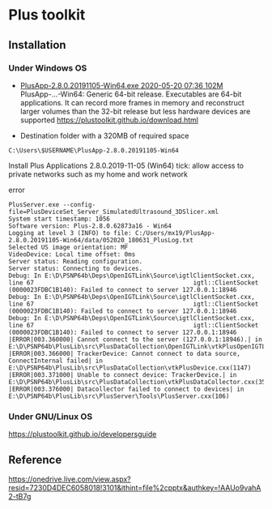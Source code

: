 # Plus toolkit

## Installation 
### Under Windows OS 
* [PlusApp-2.8.0.20191105-Win64.exe	2020-05-20 07:36	102M](http://perk-software.cs.queensu.ca/plus/packages/stable/PlusApp-2.8.0.20191105-Win64.exe)
 PlusApp-…-Win64: Generic 64-bit release. Executables are 64-bit applications. It can record more frames in memory and reconstruct larger volumes than the 32-bit release but less hardware devices are supported
https://plustoolkit.github.io/download.html


* Destination folder with a 320MB of required space
``` 
C:\Users\$USERNAME\PlusApp-2.8.0.20191105-Win64
```

Install Plus Applications 2.8.0.2019-11-05 (Win64)
tick: allow access to private networks such as my home and work network


error
```
PlusServer.exe --config-file=PlusDeviceSet_Server_SimulatedUltrasound_3DSlicer.xml                                                                                        System start timestamp: 1056                                                                                            Software version: Plus-2.8.0.62873a16 - Win64                                                                           Logging at level 3 (INFO) to file: C:/Users/mx19/PlusApp-2.8.0.20191105-Win64/data/052020_180631_PlusLog.txt            Selected US image orientation: MF                                                                                       VideoDevice: Local time offset: 0ms                                                                                     Server status: Reading configuration.                                                                                   Server status: Connecting to devices.                                                                                   Debug: In E:\D\PSNP64b\Deps\OpenIGTLink\Source\igtlClientSocket.cxx, line 67                                            igtl::ClientSocket (0000023FDBC1B140): Failed to connect to server 127.0.0.1:18946                                                                                                                                                              Debug: In E:\D\PSNP64b\Deps\OpenIGTLink\Source\igtlClientSocket.cxx, line 67                                            igtl::ClientSocket (0000023FDBC1B140): Failed to connect to server 127.0.0.1:18946                                                                                                                                                              Debug: In E:\D\PSNP64b\Deps\OpenIGTLink\Source\igtlClientSocket.cxx, line 67                                            igtl::ClientSocket (0000023FDBC1B140): Failed to connect to server 127.0.0.1:18946                                                                                                                                                              |ERROR|003.360000| Cannot connect to the server (127.0.0.1:18946).| in E:\D\PSNP64b\PlusLib\src\PlusDataCollection\OpenIGTLink\vtkPlusOpenIGTLinkDevice.cxx(152)                                                                                |ERROR|003.366000| TrackerDevice: Cannot connect to data source, ConnectInternal failed| in E:\D\PSNP64b\PlusLib\src\PlusDataCollection\vtkPlusDevice.cxx(1147)                                                                                 |ERROR|003.371000| Unable to connect device: TrackerDevice.| in E:\D\PSNP64b\PlusLib\src\PlusDataCollection\vtkPlusDataCollector.cxx(353)                                                                                                       |ERROR|003.376000| Datacollector failed to connect to devices| in E:\D\PSNP64b\PlusLib\src\PlusServer\Tools\PlusServer.cxx(106)                                                                      
```


### Under GNU/Linux OS 
https://plustoolkit.github.io/developersguide


## Reference
https://onedrive.live.com/view.aspx?resid=7230D4DEC6058018!3101&ithint=file%2cpptx&authkey=!AAUo9vahA2-tB7g

